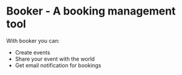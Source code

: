 # Booker - A booking management tool
With booker you can:
* Create events
* Share your event with the world
* Get email notification for bookings
